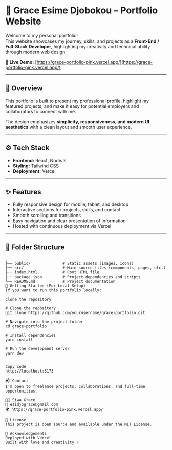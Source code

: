 # 🌸 Grace Esime Djobokou – Portfolio Website

Welcome to my personal portfolio!  
This website showcases my journey, skills, and projects as a **Front-End / Full-Stack Developer**, highlighting my creativity and technical ability through modern web design.

🔗 **Live Demo:** [https://grace-portfolio-pink.vercel.app/](https://grace-portfolio-pink.vercel.app/)

---

## 🧠 Overview

This portfolio is built to present my professional profile, highlight my featured projects, and make it easy for potential employers and collaborators to connect with me.

The design emphasizes **simplicity, responsiveness, and modern UI aesthetics** with a clean layout and smooth user experience.

---

## ⚙️ Tech Stack

- **Frontend:** React, NodeJs
- **Styling:** Tailwind CSS
- **Deployment:** Vercel

---

## ✨ Features

- Fully responsive design for mobile, tablet, and desktop
- Interactive sections for projects, skills, and contact
- Smooth scrolling and transitions
- Easy navigation and clear presentation of information
- Hosted with continuous deployment via Vercel

---

## 📂 Folder Structure

```plaintext
.
├── public/              # Static assets (images, icons)
├── src/                 # Main source files (components, pages, etc.)
├── index.html           # Root HTML file
├── package.json         # Project dependencies and scripts
└── README.md            # Project documentation
🚀 Getting Started (For Local Setup)
If you want to run this portfolio locally:

Clone the repository

# Clone the repository
git clone https://github.com/yourusername/grace-portfolio.git

# Navigate into the project folder
cd grace-portfolio

# Install dependencies
yarn install

# Run the development server
yarn dev


Copy code
http://localhost:5173

📬 Contact
I’m open to freelance projects, collaborations, and full-time opportunities.

👩‍💻 Siwa Grace
📧 esidjograce@gmail.com
🌍 https://grace-portfolio-pink.vercel.app/

📝 License
This project is open source and available under the MIT License.

💖 Acknowledgements
Deployed with Vercel
Built with love and creativity ✨
```
